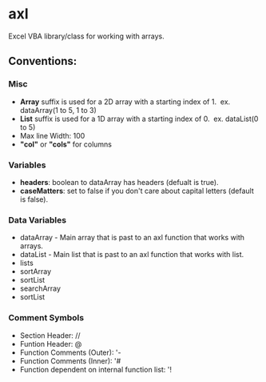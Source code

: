 # axl
Excel VBA library/class for working with arrays.

## Conventions:

### Misc
* **Array** suffix is used for a 2D array with a starting index of 1. &nbsp;ex. dataArray(1 to 5, 1 to 3)
* **List** suffix is used for a 1D array with a starting index of 0.  &nbsp;ex. dataList(0 to 5)
* Max line Width: 100
* **"col"** or **"cols"** for columns

### Variables
* **headers**: boolean to dataArray has headers (defualt is true). 
* **caseMatters**: set to false if you don't care about capital letters (default is false).

### Data Variables
* dataArray - Main array that is past to an axl function that works with arrays.
* dataList - Main list that is past to an axl function that works with list.
* lists
* sortArray
* sortList
* searchArray
* sortList

### Comment Symbols
* Section Header: //
* Funtion Header: @
* Function Comments (Outer): '-
* Function Comments (Inner): '#
* Function dependent on internal function list: '!
